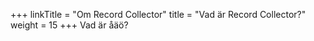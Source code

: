 +++
linkTitle = "Om Record Collector"
title = "Vad är Record Collector?"
weight = 15
+++
Vad är åäö?